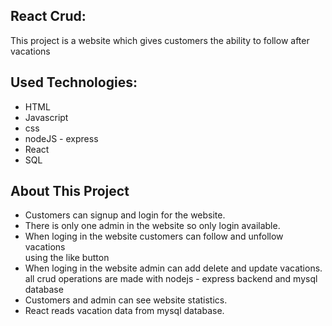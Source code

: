 ## React Crud:

This project is a website which gives customers the ability to follow after vacations

## Used Technologies:

* HTML
* Javascript
* css
* nodeJS - express
* React
* SQL

## About This Project

* Customers can signup and login for the website.
* There is only one admin in the website so only login available.
* When loging in the website customers can follow and unfollow vacations<br>
using the like button
* When loging in the website admin can add delete and update vacations.<br>
all crud operations are made with nodejs - express backend and mysql database
* Customers and admin can see website statistics.
* React reads vacation data from mysql database.